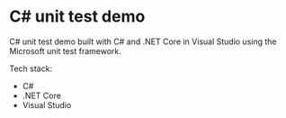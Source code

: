 # C# unit test demo

C# unit test demo built with C# and .NET Core in Visual Studio using the Microsoft unit test framework.

Tech stack:

- C#
- .NET Core
- Visual Studio
